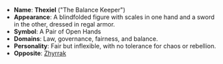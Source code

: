 - **Name**: **Thexiel** ("The Balance Keeper")
- **Appearance**: A blindfolded figure with scales in one hand and a sword in the other, dressed in regal armor.
- **Symbol**: A Pair of Open Hands
- **Domains**: Law, governance, fairness, and balance.
- **Personality**: Fair but inflexible, with no tolerance for chaos or rebellion.
- **Opposite**: [Zhyrrak](Pantheon/Zhyrrak.md)
